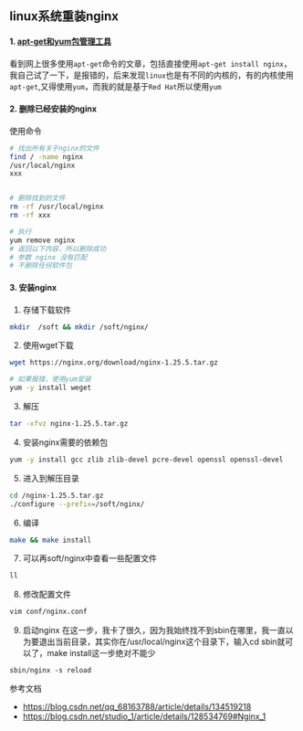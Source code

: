 ## linux系统重装nginx

#### 1. [apt-get和yum包管理工具](https://worktile.com/kb/ask/437645.html)
看到网上很多使用`apt-get`命令的文章，包括直接使用`apt-get install nginx`，我自己试了一下，是报错的，后来发现`linux`也是有不同的内核的，有的内核使用`apt-get`,又得使用`yum`，而我的就是基于`Red Hat`所以使用`yum`

#### 2. 删除已经安装的nginx
使用命令
```bash
# 找出所有关于nginx的文件
find / -name nginx
/usr/local/nginx
xxx


# 删除找到的文件
rm -rf /usr/local/nginx
rm -rf xxx

# 执行
yum remove nginx
# 返回以下内容，所以删除成功
# 参数 nginx 没有匹配
# 不删除任何软件包
```

#### 3. 安装nginx
1. 存储下载软件
```bash
mkdir  /soft && mkdir /soft/nginx/
```

2. 使用wget下载
```bash
wget https://nginx.org/download/nginx-1.25.5.tar.gz

# 如果报错，使用yum安装
yum -y install weget
```

3. 解压
```bash
tar -xfvz nginx-1.25.5.tar.gz
```

4. 安装nginx需要的依赖包
```bash
yum -y install gcc zlib zlib-devel pcre-devel openssl openssl-devel
```

5. 进入到解压目录
```bash
cd /nginx-1.25.5.tar.gz
./configure --prefix=/soft/nginx/
```

6. 编译
```bash
make && make install
```

7. 可以再soft/nginx中查看一些配置文件
```bash
ll
```

8. 修改配置文件
```bash
vim conf/nginx.conf
```

9. 启动nginx
在这一步，我卡了很久，因为我始终找不到sbin在哪里，我一直以为要退出当前目录，其实你在/usr/local/nginx这个目录下，输入cd sbin就可以了，make install这一步绝对不能少
```
sbin/nginx -s reload
```

参考文档
- https://blog.csdn.net/qq_68163788/article/details/134519218
- https://blog.csdn.net/studio_1/article/details/128534769#Nginx_1